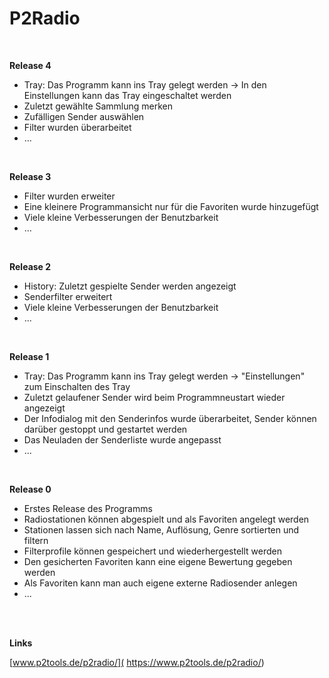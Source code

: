 # P2Radio

<br />

**Release 4**

* Tray: Das Programm kann ins Tray gelegt werden -> In den Einstellungen kann das Tray eingeschaltet werden
* Zuletzt gewählte Sammlung merken
* Zufälligen Sender auswählen
* Filter wurden überarbeitet
* ...

<br />


**Release 3**

* Filter wurden erweiter
* Eine kleinere Programmansicht nur für die Favoriten wurde hinzugefügt
* Viele kleine Verbesserungen der Benutzbarkeit
* …

<br />


**Release 2**

* History: Zuletzt gespielte Sender werden angezeigt
* Senderfilter erweitert
* Viele kleine Verbesserungen der Benutzbarkeit
* ...

<br />


**Release 1**

* Tray: Das Programm kann ins Tray gelegt werden -> "Einstellungen" zum Einschalten des Tray
* Zuletzt gelaufener Sender wird beim Programmneustart wieder angezeigt
* Der Infodialog mit den Senderinfos wurde überarbeitet, Sender können darüber gestoppt und gestartet werden
* Das Neuladen der Senderliste wurde angepasst
* ...

<br />

**Release 0**

* Erstes Release des Programms
* Radiostationen können abgespielt und als Favoriten angelegt werden
* Stationen lassen sich nach Name, Auflösung, Genre sortierten und filtern
* Filterprofile können gespeichert und wiederhergestellt werden
* Den gesicherten Favoriten kann eine eigene Bewertung gegeben werden
* Als Favoriten kann man auch eigene externe Radiosender anlegen
* ...

<br />
<br />

**Links**

[www.p2tools.de/p2radio/]( https://www.p2tools.de/p2radio/)
